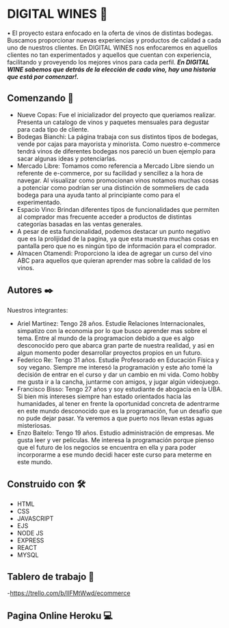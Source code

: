 # DIGITAL WINES 🍷

  • El proyecto estara enfocado en la oferta de vinos de distintas bodegas. Buscamos proporcionar nuevas experiencias y productos de calidad a cada uno de nuestros clientes. En DIGITAL WINES nos enfocaremos en aquellos clientes no tan experimentados y aquellos que cuentan con experiencia, facilitando y proveyendo los mejores vinos para cada perfil.  ***En DIGITAL WINE sabemos que detrás de la elección de cada vino, hay una historia que está por comenzar!.***
  
   ## Comenzando 🚀
    
   - Nueve Copas: Fue el inicializador del proyecto que queriamos realizar. Presenta un catalogo de vinos y paquetes mensuales para degustar para cada tipo de cliente.
   - Bodegas Bianchi: La página trabaja con sus distintos tipos de bodegas, vende por cajas para mayorista y minorista. Como nuestro e-commerce tendrá vinos de diferentes bodegas nos pareció un buen ejemplo para sacar algunas ideas y potenciarlas.
   - Mercado Libre: Tomamos como referencia a Mercado Libre siendo un referente de e-commerce, por su facilidad y sencillez a la hora de navegar.
     Al visualizar como promocionan vinos notamos muchas cosas a potenciar como podrían ser una distinción de sommeliers de cada bodega para una ayuda tanto al principiante como para el experimentado.
   - Espacio Vino: Brindan diferentes tipos de funcionalidades que permiten al comprador mas frecuente acceder a productos de distintas categorías basadas en las ventas generales.
   - A pesar de esta funcionalidad, podemos destacar un punto negativo que es la prolijidad de la pagina, ya que esta muestra muchas cosas en pantalla pero que no es ningún tipo de información para el comprador.
   - Almacen Otamendi: Proporciono la idea de agregar un curso del vino ABC para aquellos que quieran aprender mas sobre la calidad de los vinos.
    
   ## Autores ✒️
    
  Nuestros integrantes:

- Ariel Martinez: Tengo 28 años. Estudie Relaciones Internacionales, simpatizo con la economia por lo que busco aprender mas sobre el tema. Entre al mundo de la programacion debido a que es algo desconocido pero que abarca gran parte de nuestra realidad, y asi en algun momento poder desarrollar proyectos propios en un futuro.
- Federico Re: Tengo 31 años. Estudie Profesorado en Educación Física y soy vegano. Siempre me interesó la programación y este año tomé la decisión de entrar en el curso y dar un cambio en mi vida. Como hobby me gusta ir a la cancha, juntarme con amigos, y jugar algún videojuego.
- Francisco Bisso: Tengo 27 años y soy estudiante de abogacía en la UBA. Si bien mis intereses siempre han estado orientados hacia las humanidades, al tener en frente la oportunidad concreta de adentrarme en este mundo desconocido que es la programación, fue un desafío que no pude dejar pasar. Ya veremos a que puerto nos llevan estas aguas misteriosas.
- Enzo Baitelo: Tengo 19 años. Estudio administración de empresas. Me gusta leer y ver peliculas. Me interesa la programación porque pienso que el futuro de los negocios se encuentra en ella y para poder incorporarme a ese mundo decidi hacer este curso para meterme en este mundo.


 ## Construido con 🛠️
   
 - HTML
 - CSS
 - JAVASCRIPT
 - EJS
 - NODE JS
 - EXPRESS
 - REACT
 - MYSQL
 
 
 ## Tablero de trabajo 📌

  -https://trello.com/b/IlFMtWwd/ecommerce
  

 ## Pagina Online Heroku 💻
